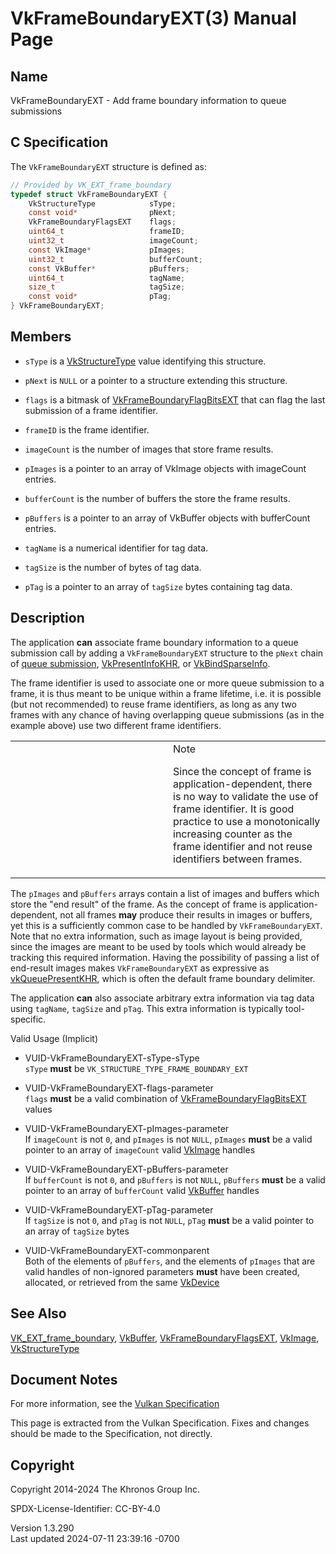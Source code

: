 # VkFrameBoundaryEXT(3) Manual Page

## Name

VkFrameBoundaryEXT - Add frame boundary information to queue submissions



## <a href="#_c_specification" class="anchor"></a>C Specification

The `VkFrameBoundaryEXT` structure is defined as:

``` c
// Provided by VK_EXT_frame_boundary
typedef struct VkFrameBoundaryEXT {
    VkStructureType            sType;
    const void*                pNext;
    VkFrameBoundaryFlagsEXT    flags;
    uint64_t                   frameID;
    uint32_t                   imageCount;
    const VkImage*             pImages;
    uint32_t                   bufferCount;
    const VkBuffer*            pBuffers;
    uint64_t                   tagName;
    size_t                     tagSize;
    const void*                pTag;
} VkFrameBoundaryEXT;
```

## <a href="#_members" class="anchor"></a>Members

- `sType` is a [VkStructureType](https://registry.khronos.org/vulkan/specs/1.3-extensions/man/html/VkStructureType.html) value identifying
  this structure.

- `pNext` is `NULL` or a pointer to a structure extending this
  structure.

- `flags` is a bitmask of
  [VkFrameBoundaryFlagBitsEXT](https://registry.khronos.org/vulkan/specs/1.3-extensions/man/html/VkFrameBoundaryFlagBitsEXT.html) that can
  flag the last submission of a frame identifier.

- `frameID` is the frame identifier.

- `imageCount` is the number of images that store frame results.

- `pImages` is a pointer to an array of VkImage objects with imageCount
  entries.

- `bufferCount` is the number of buffers the store the frame results.

- `pBuffers` is a pointer to an array of VkBuffer objects with
  bufferCount entries.

- `tagName` is a numerical identifier for tag data.

- `tagSize` is the number of bytes of tag data.

- `pTag` is a pointer to an array of `tagSize` bytes containing tag
  data.

## <a href="#_description" class="anchor"></a>Description

The application **can** associate frame boundary information to a queue
submission call by adding a `VkFrameBoundaryEXT` structure to the
`pNext` chain of <a
href="https://registry.khronos.org/vulkan/specs/1.3-extensions/html/vkspec.html#devsandqueues-submission"
target="_blank" rel="noopener">queue submission</a>,
[VkPresentInfoKHR](https://registry.khronos.org/vulkan/specs/1.3-extensions/man/html/VkPresentInfoKHR.html), or
[VkBindSparseInfo](https://registry.khronos.org/vulkan/specs/1.3-extensions/man/html/VkBindSparseInfo.html).

The frame identifier is used to associate one or more queue submission
to a frame, it is thus meant to be unique within a frame lifetime, i.e.
it is possible (but not recommended) to reuse frame identifiers, as long
as any two frames with any chance of having overlapping queue
submissions (as in the example above) use two different frame
identifiers.

<table>
<colgroup>
<col style="width: 50%" />
<col style="width: 50%" />
</colgroup>
<tbody>
<tr>
<td class="icon"><em></em></td>
<td class="content">Note
<p>Since the concept of frame is application-dependent, there is no way
to validate the use of frame identifier. It is good practice to use a
monotonically increasing counter as the frame identifier and not reuse
identifiers between frames.</p></td>
</tr>
</tbody>
</table>

The `pImages` and `pBuffers` arrays contain a list of images and buffers
which store the "end result" of the frame. As the concept of frame is
application-dependent, not all frames **may** produce their results in
images or buffers, yet this is a sufficiently common case to be handled
by `VkFrameBoundaryEXT`. Note that no extra information, such as image
layout is being provided, since the images are meant to be used by tools
which would already be tracking this required information. Having the
possibility of passing a list of end-result images makes
`VkFrameBoundaryEXT` as expressive as
[vkQueuePresentKHR](https://registry.khronos.org/vulkan/specs/1.3-extensions/man/html/vkQueuePresentKHR.html), which is often the default
frame boundary delimiter.

The application **can** also associate arbitrary extra information via
tag data using `tagName`, `tagSize` and `pTag`. This extra information
is typically tool-specific.

Valid Usage (Implicit)

- <a href="#VUID-VkFrameBoundaryEXT-sType-sType"
  id="VUID-VkFrameBoundaryEXT-sType-sType"></a>
  VUID-VkFrameBoundaryEXT-sType-sType  
  `sType` **must** be `VK_STRUCTURE_TYPE_FRAME_BOUNDARY_EXT`

- <a href="#VUID-VkFrameBoundaryEXT-flags-parameter"
  id="VUID-VkFrameBoundaryEXT-flags-parameter"></a>
  VUID-VkFrameBoundaryEXT-flags-parameter  
  `flags` **must** be a valid combination of
  [VkFrameBoundaryFlagBitsEXT](https://registry.khronos.org/vulkan/specs/1.3-extensions/man/html/VkFrameBoundaryFlagBitsEXT.html) values

- <a href="#VUID-VkFrameBoundaryEXT-pImages-parameter"
  id="VUID-VkFrameBoundaryEXT-pImages-parameter"></a>
  VUID-VkFrameBoundaryEXT-pImages-parameter  
  If `imageCount` is not `0`, and `pImages` is not `NULL`, `pImages`
  **must** be a valid pointer to an array of `imageCount` valid
  [VkImage](https://registry.khronos.org/vulkan/specs/1.3-extensions/man/html/VkImage.html) handles

- <a href="#VUID-VkFrameBoundaryEXT-pBuffers-parameter"
  id="VUID-VkFrameBoundaryEXT-pBuffers-parameter"></a>
  VUID-VkFrameBoundaryEXT-pBuffers-parameter  
  If `bufferCount` is not `0`, and `pBuffers` is not `NULL`, `pBuffers`
  **must** be a valid pointer to an array of `bufferCount` valid
  [VkBuffer](https://registry.khronos.org/vulkan/specs/1.3-extensions/man/html/VkBuffer.html) handles

- <a href="#VUID-VkFrameBoundaryEXT-pTag-parameter"
  id="VUID-VkFrameBoundaryEXT-pTag-parameter"></a>
  VUID-VkFrameBoundaryEXT-pTag-parameter  
  If `tagSize` is not `0`, and `pTag` is not `NULL`, `pTag` **must** be
  a valid pointer to an array of `tagSize` bytes

- <a href="#VUID-VkFrameBoundaryEXT-commonparent"
  id="VUID-VkFrameBoundaryEXT-commonparent"></a>
  VUID-VkFrameBoundaryEXT-commonparent  
  Both of the elements of `pBuffers`, and the elements of `pImages` that
  are valid handles of non-ignored parameters **must** have been
  created, allocated, or retrieved from the same
  [VkDevice](https://registry.khronos.org/vulkan/specs/1.3-extensions/man/html/VkDevice.html)

## <a href="#_see_also" class="anchor"></a>See Also

[VK_EXT_frame_boundary](https://registry.khronos.org/vulkan/specs/1.3-extensions/man/html/VK_EXT_frame_boundary.html),
[VkBuffer](https://registry.khronos.org/vulkan/specs/1.3-extensions/man/html/VkBuffer.html),
[VkFrameBoundaryFlagsEXT](https://registry.khronos.org/vulkan/specs/1.3-extensions/man/html/VkFrameBoundaryFlagsEXT.html),
[VkImage](https://registry.khronos.org/vulkan/specs/1.3-extensions/man/html/VkImage.html), [VkStructureType](https://registry.khronos.org/vulkan/specs/1.3-extensions/man/html/VkStructureType.html)

## <a href="#_document_notes" class="anchor"></a>Document Notes

For more information, see the <a
href="https://registry.khronos.org/vulkan/specs/1.3-extensions/html/vkspec.html#VkFrameBoundaryEXT"
target="_blank" rel="noopener">Vulkan Specification</a>

This page is extracted from the Vulkan Specification. Fixes and changes
should be made to the Specification, not directly.

## <a href="#_copyright" class="anchor"></a>Copyright

Copyright 2014-2024 The Khronos Group Inc.

SPDX-License-Identifier: CC-BY-4.0

Version 1.3.290  
Last updated 2024-07-11 23:39:16 -0700
